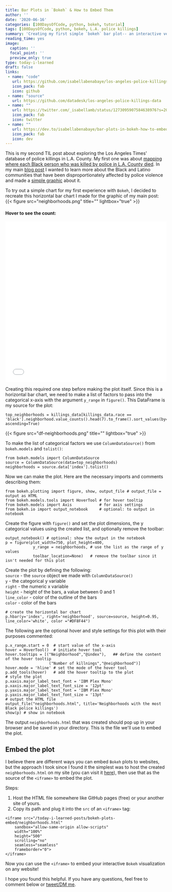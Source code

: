 ```yaml
---
title: Bar Plots in `Bokeh` & How to Embed Them
author: ''
date: '2020-06-16'
categories: [100DaysOfCode, python, bokeh, tutorial]
tags: [100DaysOfCode, python, bokeh, L.A. police killings]
summary: 'Creating my first simple `bokeh` bar plot-- an interactive version of my plot of the [neighborhoods where law enforcement in L.A. County killed the most Black people](/blog/los-angeles-police-killings/#full-graphic).'
reading_time: yes
image:
  caption: ''
  focal_point: ''
  preview_only: true
type: today-i-learned
draft: false
links:
 - name: "code"
   url: https://github.com/isabellabenabaye/los-angeles-police-killings/blob/master/LA-police-killings-EDA.ipynb
   icon_pack: fab
   icon: github
 - name: "source"
   url: https://github.com/datadesk/los-angeles-police-killings-data
 - name: ""
   url: https://twitter.com/_isabellamb/status/1273095907584638976?s=20
   icon_pack: fab
   icon: twitter
 - name: ""
   url: https://dev.to/isabellabenabaye/bar-plots-in-bokeh-how-to-embed-them-58d2
   icon_pack: fab
   icon: dev
---
```

This is my second TIL post about exploring the Los Angeles Times' database of police killings in L.A. County. My first one was about [mapping where each Black person who was killed by police in L.A. County died](/today-i-learned-posts/plotly-mapbox-python-embed/). In my main [blog post](/blog/los-angeles-police-killings) I wanted to learn more about the Black and Latino communities that have been disproportionately affected by police violence and made a [simple graphic](/blog/los-angeles-police-killings/#full-graphic) about it. 

To try out a simple chart for my first experience with `Bokeh`, I decided to recreate this horizontal bar chart I made for the graphic of my main post:
{{< figure src="neighborhoods.png" title="" lightbox="true" >}}
#### Hover to see the count:
<iframe src="/today-i-learned-posts/bokeh-plots-embed/neighborhoods.html"
    sandbox="allow-same-origin allow-scripts"
    width="100%"
    height="500"
    scrolling="no"
    seamless="seamless"
    frameborder="0">
</iframe>

Creating this required one step before making the plot itself. Since this is a horizontal bar chart, we need to make a list of factors to pass into the categorical x-axis with the argument `y_range` in `figure()`. This DataFrame is my source for the plot:    
```
top_neighborhoods = killings_data[killings_data.race == 'black'].neighborhood.value_counts().head(7).to_frame().sort_values(by='neighborhood', ascending=True)
```

{{< figure src="df-neighborhoods.png" title="" lightbox="true" >}}

To make the list of categorical factors we use `ColumnDataSource()` from `bokeh.models` and `tolist()`:
```
from bokeh.models import ColumnDataSource
source = ColumnDataSource(data=top_neighborhoods)
neighborhoods = source.data['index'].tolist()
```
Now we can make the plot. Here are the necessary imports and comments describing them:
```
from bokeh.plotting import figure, show, output_file # output_file = output as HTML
from bokeh.models.tools import HoverTool # for hover tooltip
from bokeh.models import Axis            # for axis settings
from bokeh.io import output_notebook     # optional: to output in notebook
```
Create the figure with `figure()` and set the plot dimensions, the y categorical values using the created list, and optionally remove the toolbar:
```
output_notebook() # optional: show the output in the notebook
p = figure(plot_width=750, plot_height=400, 
            y_range = neighborhoods, # use the list as the range of y values
            toolbar_location=None)   # remove the toolbar since it isn't needed for this plot
```
Create the plot by defining the following:   
`source` - the `source` object we made with `ColumnDataSource()`    
`y` - the categorical y variable    
`right` - the numeric x variable    
`height` - height of the bars, a value between 0 and 1    
`line_color` - color of the outline of the bars    
`color` - color of the bars
```
# create the horizontal bar chart
p.hbar(y='index', right='neighborhood', source=source, height=0.95, line_color='white', color ="#DF8F44")
```
The following are the optional hover and style settings for this plot with their purposes commented:
```
p.x_range.start = 0  # start value of the x-axis
hover = HoverTool()  # initiate hover tool
hover.tooltips = [("Neighborhood","@index"),   ## define the content of the hover tooltip
                   ("Number of killnings","@neighborhood")]
hover.mode = 'hline' # set the mode of the hover tool
p.add_tools(hover)   # add the hover tooltip to the plot
# style the plot
p.xaxis.major_label_text_font = 'IBM Plex Mono'
p.xaxis.major_label_text_font_size = '12pt'
p.yaxis.major_label_text_font = 'IBM Plex Mono'
p.yaxis.major_label_text_font_size = '13pt'
# output the HTML file
output_file("neighborhoods.html", title='Neighborhoods with the most Black police killings')
show(p) # show in notebook
```
The output `neighborhoods.html` that was created should pop up in your browser and be saved in your directory. This is the file we'll use to embed the plot.

## Embed the plot
I believe there are different ways you can embed `Bokeh` plots to websites, but the approach I took since I found it the simplest was to host the created `neighborhoods.html` on my site (you can visit it [here](/today-i-learned-posts/bokeh-plots-embed/neighborhoods.html)), then use that as the source of the `<iframe>` to embed the plot.

Steps: 
1. Host the HTML file somewhere like GitHub pages (free) or your another site of yours.
2. Copy its path and plug it into the `src` of an `<iframe>` tag:
```
<iframe src="/today-i-learned-posts/bokeh-plots-embed/neighborhoods.html"
    sandbox="allow-same-origin allow-scripts"
    width="100%"
    height="500"
    scrolling="no"
    seamless="seamless"
    frameborder="0">
</iframe>
```
Now you can use the `<iframe>` to embed your interactive `Bokeh` visualization on any website! 

I hope you found this helpful. If you have any questions, feel free to comment below or [tweet/DM me](https://twitter.com/_isabellamb).